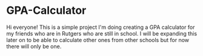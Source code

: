 # GPA-Calculator
Hi everyone! 
This is a simple project I'm doing creating a GPA calculator for my friends who are in Rutgers who are still in school. I will 
be expanding this later on to be able to calculate other ones from other schools but for now there will only be one. 
